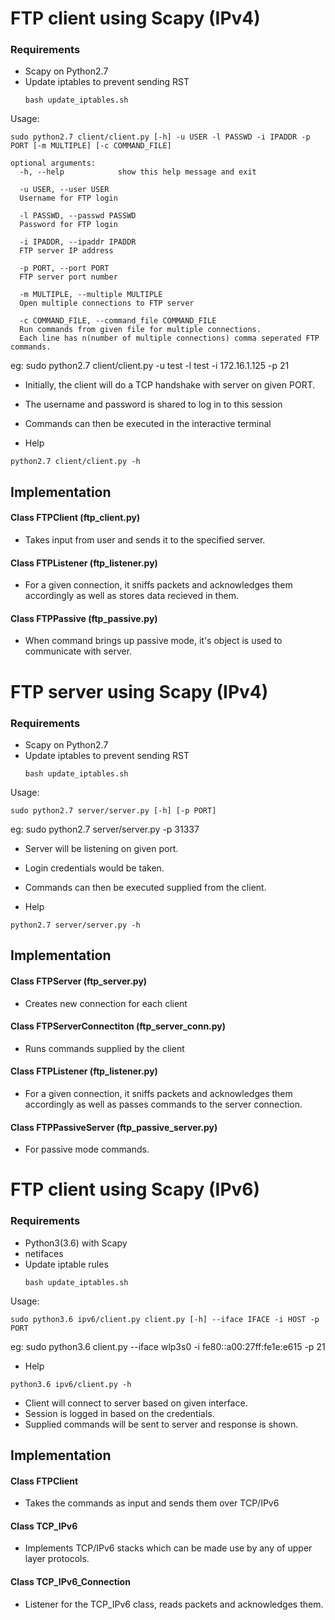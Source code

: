 # FTP client using Scapy (IPv4)

### Requirements
* Scapy on Python2.7
* Update iptables to prevent sending RST
  ```
  bash update_iptables.sh
  ``` 


Usage:
```
sudo python2.7 client/client.py [-h] -u USER -l PASSWD -i IPADDR -p PORT [-m MULTIPLE] [-c COMMAND_FILE]

optional arguments:
  -h, --help            show this help message and exit

  -u USER, --user USER  
  Username for FTP login

  -l PASSWD, --passwd PASSWD
  Password for FTP login

  -i IPADDR, --ipaddr IPADDR
  FTP server IP address

  -p PORT, --port PORT
  FTP server port number

  -m MULTIPLE, --multiple MULTIPLE
  Open multiple connections to FTP server

  -c COMMAND_FILE, --command_file COMMAND_FILE
  Run commands from given file for multiple connections.
  Each line has n(number of multiple connections) comma seperated FTP commands.
```

eg: sudo python2.7 client/client.py -u test -l test -i 172.16.1.125 -p 21

* Initially,  the client will do a TCP handshake with server on given PORT.
* The username and password is shared to log in to this session
* Commands can then be executed in the interactive terminal

* Help
```
python2.7 client/client.py -h
```

## Implementation

#### Class FTPClient (ftp_client.py)
- Takes input from user and sends it to the specified server.

#### Class FTPListener (ftp_listener.py)
- For a given connection, it sniffs packets and acknowledges them accordingly as well as stores data recieved in them.

#### Class FTPPassive (ftp_passive.py)
- When command brings up passive mode, it's object is used to communicate with server.



# FTP server using Scapy (IPv4)

### Requirements
* Scapy on Python2.7
* Update iptables to prevent sending RST
  ```
  bash update_iptables.sh
  ``` 

Usage:
```
sudo python2.7 server/server.py [-h] [-p PORT] 
```

eg: sudo python2.7 server/server.py -p 31337

* Server will be listening on given port.
* Login credentials would be taken.
* Commands can then be executed supplied from the client.


* Help
```
python2.7 server/server.py -h
```

## Implementation

#### Class FTPServer (ftp_server.py)
- Creates new connection for each client
#### Class FTPServerConnectiton (ftp_server_conn.py)
- Runs commands supplied by the client
#### Class FTPListener (ftp_listener.py)
- For a given connection, it sniffs packets and acknowledges them accordingly as well as passes commands to the server connection.
#### Class FTPPassiveServer (ftp_passive_server.py)
- For passive mode commands.


# FTP client using Scapy (IPv6)

### Requirements
* Python3(3.6) with Scapy
* netifaces
* Update iptable rules
  ```
  bash update_iptables.sh
  ```

Usage:
```
sudo python3.6 ipv6/client.py client.py [-h] --iface IFACE -i HOST -p PORT
```

eg: sudo python3.6 client.py --iface wlp3s0 -i  fe80::a00:27ff:fe1e:e615 -p 21

* Help
```
python3.6 ipv6/client.py -h
```

* Client will connect to server based on given interface.
* Session is logged in based on the credentials.
* Supplied commands will be sent to server and response is shown.

## Implementation

#### Class FTPClient
- Takes the commands as input and sends them over TCP/IPv6

#### Class TCP_IPv6
- Implements TCP/IPv6 stacks which can be made use by any of upper layer protocols.

#### Class TCP_IPv6_Connection
- Listener for the TCP_IPv6 class, reads packets and acknowledges them.
